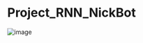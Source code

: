 # Project_RNN_NickBot
 ![image](https://user-images.githubusercontent.com/63627272/89909110-ac420880-dc29-11ea-813c-1204b62fa6f7.png)
